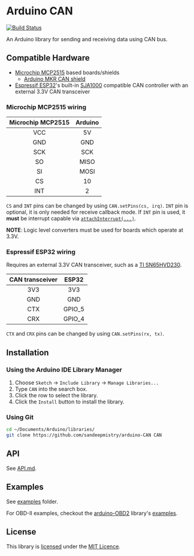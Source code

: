 # Arduino CAN

[![Build Status](https://travis-ci.org/sandeepmistry/arduino-CAN.svg?branch=master)](https://travis-ci.org/sandeepmistry/arduino-CAN)

An Arduino library for sending and receiving data using CAN bus.

## Compatible Hardware

* [Microchip MCP2515](http://www.microchip.com/wwwproducts/en/en010406) based boards/shields
  * [Arduino MKR CAN shield](https://store.arduino.cc/arduino-mkr-can-shield)
* [Espressif ESP32](http://espressif.com/en/products/hardware/esp32/overview)'s built-in [SJA1000](https://www.nxp.com/products/analog/interfaces/in-vehicle-network/can-transceiver-and-controllers/stand-alone-can-controller:SJA1000T) compatible CAN controller with an external 3.3V CAN transceiver

### Microchip MCP2515 wiring

| Microchip MCP2515 | Arduino |
| :---------------: | :-----: |
| VCC | 5V |
| GND | GND |
| SCK | SCK |
| SO | MISO |
| SI | MOSI |
| CS | 10 |
| INT | 2 |


`CS` and `INT` pins can be changed by using `CAN.setPins(cs, irq)`. `INT` pin is optional, it is only needed for receive callback mode. If `INT` pin is used, it **must** be interrupt capable via [`attachInterrupt(...)`](https://www.arduino.cc/reference/en/language/functions/external-interrupts/attachinterrupt/).

**NOTE**: Logic level converters must be used for boards which operate at 3.3V.

### Espressif ESP32 wiring

Requires an external 3.3V CAN transceiver, such as a [TI SN65HVD230](http://www.ti.com/product/SN65HVD230).

| CAN transceiver | ESP32 |
| :-------------: | :---: |
| 3V3 | 3V3 |
| GND | GND |
| CTX | GPIO_5 |
| CRX | GPIO_4 |

`CTX` and `CRX` pins can be changed by using `CAN.setPins(rx, tx)`.

## Installation

### Using the Arduino IDE Library Manager

1. Choose `Sketch` -> `Include Library` -> `Manage Libraries...`
2. Type `CAN` into the search box.
3. Click the row to select the library.
4. Click the `Install` button to install the library.

### Using Git

```sh
cd ~/Documents/Arduino/libraries/
git clone https://github.com/sandeepmistry/arduino-CAN CAN
```

## API

See [API.md](API.md).

## Examples

See [examples](examples) folder.

For OBD-II examples, checkout the [arduino-OBD2](https://github.com/sandeepmistry/arduino-OBD2) library's [examples](https://github.com/sandeepmistry/arduino-OBD2/examples).

## License

This library is [licensed](LICENSE) under the [MIT Licence](http://en.wikipedia.org/wiki/MIT_License).
